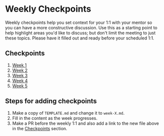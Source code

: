# Weekly Checkpoints

Weekly checkpoints help you set context for your 1:1 with your mentor so you can have a more constructive discussion. Use this as a starting point to help highlight areas you'd like to discuss; but don't limit the meeting to just these topics. Please have it filled out and ready before your scheduled 1:1.

## Checkpoints

1. [Week 1](week-1.md)
1. [Week 2](week-2.md)
1. [Week 3](week-3.md)
1. [Week 4](week-4.md)
1. [Week 5](week-5.md)

## Steps for adding checkpoints

1. Make a copy of `TEMPLATE.md` and change it to `week-X.md`.
1. Fill in the content as the week progresses.
1. Make a PR before the weekly 1:1 and also add a link to the new file above in the [Checkpoints](#checkpoints) section.
